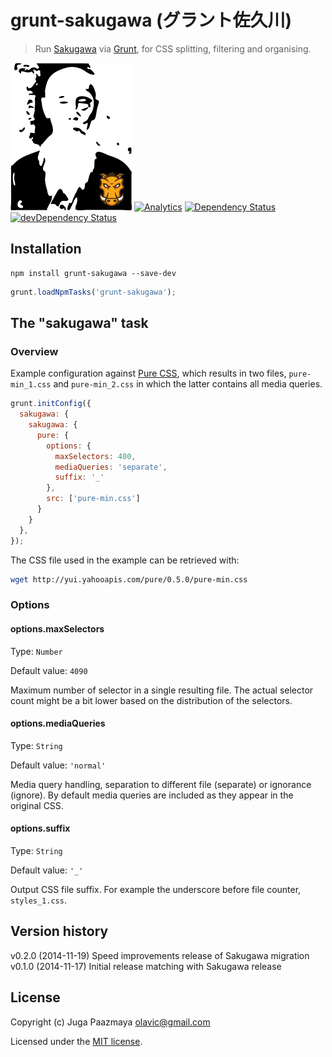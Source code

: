 # grunt-sakugawa (グラント佐久川)

> Run [Sakugawa](https://github.com/paazmaya/sakugawa "CSS splitter, filter and organiser")
> via [Grunt](http://gruntjs.com/ "The JavaScript Task Runner"), for CSS splitting, filtering and organising.

![Mr Sakugawa and Mr Grunt](./logo.png)
[![Analytics](https://ga-beacon.appspot.com/UA-2643697-15/grunt-sakugawa/index)](https://github.com/igrigorik/ga-beacon)
[![Dependency Status](https://david-dm.org/paazmaya/grunt-sakugawa.svg)](https://david-dm.org/paazmaya/grunt-sakugawa)
[![devDependency Status](https://david-dm.org/paazmaya/grunt-sakugawa/dev-status.svg)](https://david-dm.org/paazmaya/grunt-sakugawa#info=devDependencies)

## Installation

```shell
npm install grunt-sakugawa --save-dev
```

```js
grunt.loadNpmTasks('grunt-sakugawa');
```

## The "sakugawa" task

### Overview

Example configuration against [Pure CSS](http://purecss.io/ "A set of small, responsive CSS modules that you can use in every web project"),
which results in two files, `pure-min_1.css` and `pure-min_2.css` in which the latter
contains all media queries.


```js
grunt.initConfig({
  sakugawa: {
    sakugawa: {
      pure: {
        options: {
          maxSelectors: 400,
          mediaQueries: 'separate',
          suffix: '_'
        },
        src: ['pure-min.css']
      }
    }
  },
});
```

The CSS file used in the example can be retrieved with:

```sh
wget http://yui.yahooapis.com/pure/0.5.0/pure-min.css
```

### Options

#### options.maxSelectors

Type: `Number`

Default value: `4090`

Maximum number of selector in a single resulting file.
The actual selector count might be a bit lower based
on the distribution of the selectors.

#### options.mediaQueries

Type: `String`

Default value: `'normal'`

Media query handling, separation to different file (separate) or ignorance (ignore).
By default media queries are included as they appear in the original CSS.


#### options.suffix

Type: `String`

Default value: `'_'`

Output CSS file suffix.
For example the underscore before file counter, `styles_1.css`.


## Version history

v0.2.0 (2014-11-19) Speed improvements release of Sakugawa migration
v0.1.0 (2014-11-17) Initial release matching with Sakugawa release

## License

Copyright (c) Juga Paazmaya <olavic@gmail.com>

Licensed under the [MIT license](LICENSE).
